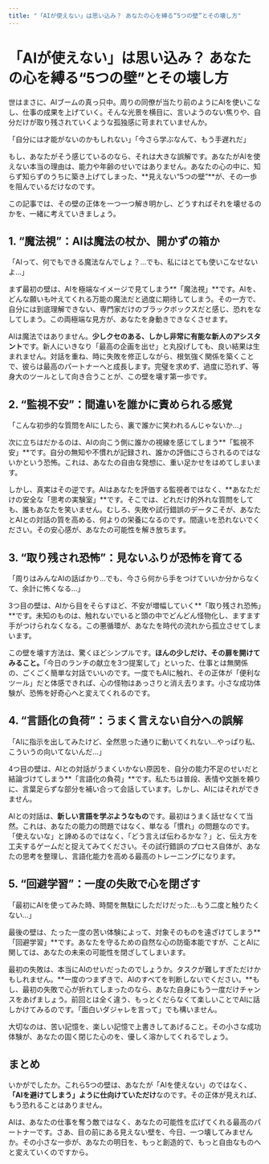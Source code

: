 ```yaml
---
title: "「AIが使えない」は思い込み？ あなたの心を縛る“5つの壁”とその壊し方"
---
```


# 「AIが使えない」は思い込み？ あなたの心を縛る“5つの壁”とその壊し方

世はまさに、AIブームの真っ只中。周りの同僚が当たり前のようにAIを使いこなし、仕事の成果を上げていく。そんな光景を横目に、言いようのない焦りや、自分だけが取り残されていくような孤独感に苛まれていませんか。

「自分には才能がないのかもしれない」「今さら学ぶなんて、もう手遅れだ」

もし、あなたがそう感じているのなら、それは大きな誤解です。あなたがAIを使えない本当の理由は、能力や年齢のせいではありません。あなたの心の中に、知らず知らずのうちに築き上げてしまった、**見えない“5つの壁”**が、その一歩を阻んでいるだけなのです。

この記事では、その壁の正体を一つ一つ解き明かし、どうすればそれを壊せるのかを、一緒に考えていきましょう。

## 1. “魔法視”：AIは魔法の杖か、開かずの箱か

「AIって、何でもできる魔法なんでしょ？…でも、私にはとても使いこなせないよ…」

まず最初の壁は、AIを極端なイメージで見てしまう**「魔法視」**です。AIを、どんな願いも叶えてくれる万能の魔法だと過度に期待してしまう。その一方で、自分には到底理解できない、専門家だけのブラックボックスだと感じ、恐れをなしてしまう。この両極端な見方が、あなたを身動きできなくさせます。

AIは魔法ではありません。**少しクセのある、しかし非常に有能な新人のアシスタント**です。新人にいきなり「最高の企画を出せ」と丸投げしても、良い結果は生まれません。対話を重ね、時に失敗を修正しながら、根気強く関係を築くことで、彼らは最高のパートナーへと成長します。完璧を求めず、過度に恐れず、等身大のツールとして向き合うことが、この壁を壊す第一歩です。

## 2. “監視不安”：間違いを誰かに責められる感覚

「こんな初歩的な質問をAIにしたら、裏で誰かに笑われるんじゃないか…」

次に立ちはだかるのは、AIの向こう側に誰かの視線を感じてしまう**「監視不安」**です。自分の無知や不慣れが記録され、誰かの評価にさらされるのではないかという恐怖。これは、あなたの自由な発想に、重い足かせをはめてしまいます。

しかし、真実はその逆です。AIはあなたを評価する監視者ではなく、**あなただけの安全な「思考の実験室」**です。そこでは、どれだけ的外れな質問をしても、誰もあなたを笑いません。むしろ、失敗や試行錯誤のデータこそが、あなたとAIとの対話の質を高める、何よりの栄養になるのです。間違いを恐れないでください。その安心感が、あなたの可能性を解き放ちます。

## 3. “取り残され恐怖”：見ないふりが恐怖を育てる

「周りはみんなAIの話ばかり…でも、今さら何から手をつけていいか分からなくて、余計に怖くなる…」

3つ目の壁は、AIから目をそらすほど、不安が増幅していく**「取り残され恐怖」**です。未知のものは、触れないでいると頭の中でどんどん怪物化し、ますます手がつけられなくなる。この悪循環が、あなたを時代の流れから孤立させてしまいます。

この壁を壊す方法は、驚くほどシンプルです。**ほんの少しだけ、その扉を開けてみること。**「今日のランチの献立を3つ提案して」といった、仕事とは無関係の、ごくごく簡単な対話でいいのです。一度でもAIに触れ、その正体が「便利なツール」だと体感できれば、心の怪物はあっさりと消え去ります。小さな成功体験が、恐怖を好奇心へと変えてくれるのです。

## 4. “言語化の負荷”：うまく言えない自分への誤解

「AIに指示を出してみたけど、全然思った通りに動いてくれない…やっぱり私、こういうの向いてないんだ…」

4つ目の壁は、AIとの対話がうまくいかない原因を、自分の能力不足のせいだと結論づけてしまう**「言語化の負荷」**です。私たちは普段、表情や文脈を頼りに、言葉足らずな部分を補い合って会話しています。しかし、AIにはそれができません。

AIとの対話は、**新しい言語を学ぶようなもの**です。最初はうまく話せなくて当然。これは、あなたの能力の問題ではなく、単なる「慣れ」の問題なのです。「使えないな」と諦めるのではなく、「どう言えば伝わるかな？」と、伝え方を工夫するゲームだと捉えてみてください。その試行錯誤のプロセス自体が、あなたの思考を整理し、言語化能力を高める最高のトレーニングになります。

## 5. “回避学習”：一度の失敗で心を閉ざす

「最初にAIを使ってみた時、時間を無駄にしただけだった…もう二度と触りたくない…」

最後の壁は、たった一度の苦い体験によって、対象そのものを遠ざけてしまう**「回避学習」**です。あなたを守るための自然な心の防衛本能ですが、ことAIに関しては、あなたの未来の可能性を閉ざしてしまいます。

最初の失敗は、本当にAIのせいだったのでしょうか。タスクが難しすぎただけかもしれません。**一度のつまずきで、AIのすべてを判断しないでください。**もし、最初の失敗で心が折れてしまったのなら、あなた自身にもう一度だけチャンスをあげましょう。前回とは全く違う、もっとくだらなくて楽しいことでAIに話しかけてみるのです。「面白いダジャレを言って」でも構いません。

大切なのは、苦い記憶を、楽しい記憶で上書きしてあげること。その小さな成功体験が、あなたの固く閉じた心のを、優しく溶かしてくれるでしょう。

## まとめ

いかがでしたか。これら5つの壁は、あなたが「AIを使えない」のではなく、**「AIを避けてしまう」ように仕向けていただけ**なのです。その正体が見えれば、もう恐れることはありません。

AIは、あなたの仕事を奪う敵ではなく、あなたの可能性を広げてくれる最高のパートナーです。さあ、目の前にある見えない壁を、今日、一つ壊してみませんか。その小さな一歩が、あなたの明日を、もっと創造的で、もっと自由なものへと変えていくのですから。